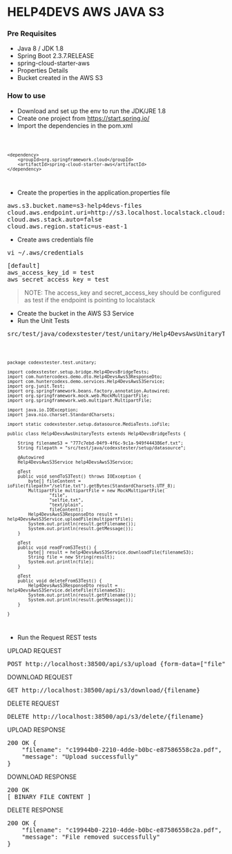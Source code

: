 # HELP4DEVS AWS JAVA S3

### Pre Requisites

- Java 8 / JDK 1.8
- Spring Boot 2.3.7.RELEASE
- spring-cloud-starter-aws
- Properties Details
- Bucket created in the AWS S3

### How to use

- Download and set up the env to run the JDK/JRE 1.8
- Create one project from https://start.spring.io/
- Import the dependencies in the pom.xml

<code>

    <dependency>
        <groupId>org.springframework.cloud</groupId>
        <artifactId>spring-cloud-starter-aws</artifactId>
    </dependency>

</code>

- Create the properties in the application.properties file

<pre>
aws.s3.bucket.name=s3-help4devs-files
cloud.aws.endpoint.uri=http://s3.localhost.localstack.cloud:4566/
cloud.aws.stack.auto=false
cloud.aws.region.static=us-east-1
</pre>

- Create aws credentials file

<pre>
vi ~/.aws/credentials
</pre>

<pre>
[default]
aws_access_key_id = test
aws_secret_access_key = test
</pre>

> NOTE: The access_key and secret_access_key should be configured as test if the endpoint 
> is pointing to localstack

- Create the bucket in the AWS S3 Service
- Run the Unit Tests

<pre>
src/test/java/codexstester/test/unitary/Help4DevsAwsUnitaryTests.java
</pre>

<code>

    package codexstester.test.unitary;
    
    import codexstester.setup.bridge.Help4DevsBridgeTests;
    import com.huntercodexs.demo.dto.Help4DevsAwsS3ResponseDto;
    import com.huntercodexs.demo.services.Help4DevsAwsS3Service;
    import org.junit.Test;
    import org.springframework.beans.factory.annotation.Autowired;
    import org.springframework.mock.web.MockMultipartFile;
    import org.springframework.web.multipart.MultipartFile;
    
    import java.io.IOException;
    import java.nio.charset.StandardCharsets;
    
    import static codexstester.setup.datasource.MediaTests.ioFile;
    
    public class Help4DevsAwsUnitaryTests extends Help4DevsBridgeTests {
    
        String filenameS3 = "777c7ebd-04f9-4f6c-9c1a-949f444386ef.txt";
        String filepath = "src/test/java/codexstester/setup/datasource";
    
        @Autowired
        Help4DevsAwsS3Service help4DevsAwsS3Service;
    
        @Test
        public void sendToS3Test() throws IOException {
            byte[] fileContent = ioFile(filepath+"/selfie.txt").getBytes(StandardCharsets.UTF_8);
            MultipartFile multipartFile = new MockMultipartFile(
                    "file",
                    "selfie.txt",
                    "text/plain",
                    fileContent);
            Help4DevsAwsS3ResponseDto result = help4DevsAwsS3Service.uploadFile(multipartFile);
            System.out.println(result.getFilename());
            System.out.println(result.getMessage());
        }
    
        @Test
        public void readFromS3Test() {
            byte[] result = help4DevsAwsS3Service.downloadFile(filenameS3);
            String file = new String(result);
            System.out.println(file);
        }
    
        @Test
        public void deleteFromS3Test() {
            Help4DevsAwsS3ResponseDto result = help4DevsAwsS3Service.deleteFile(filenameS3);
            System.out.println(result.getFilename());
            System.out.println(result.getMessage());
        }
    
    }

</code>

- Run the Request REST tests

UPLOAD REQUEST

<pre>
POST http://localhost:38500/api/s3/upload {form-data=["file": "{FILE}"]}
</pre>

DOWNLOAD REQUEST

<pre>
GET http://localhost:38500/api/s3/download/{filename}
</pre>

DELETE REQUEST

<pre>
DELETE http://localhost:38500/api/s3/delete/{filename}
</pre>

UPLOAD RESPONSE

<pre>
200 OK {
    "filename": "c19944b0-2210-4dde-b0bc-e87586558c2a.pdf",
    "message": "Upload successfully"
}
</pre>

DOWNLOAD RESPONSE

<pre>
200 OK 
[ BINARY FILE CONTENT ]
</pre>

DELETE RESPONSE
<pre>
200 OK {
    "filename": "c19944b0-2210-4dde-b0bc-e87586558c2a.pdf",
    "message": "File removed successfully"
}
</pre>

